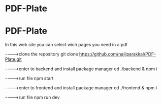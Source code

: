 ﻿# PDF-Plate
# PDF-Plate

In this web site you can select wich pages you need in a pdf

---->clone the repository       git clone https://github.com/najilparakkal/PDF-Plate.git

---->enter to backend and install package manager  cd ./backend  & npm i 

---->run file    npm start 

---->enter to frontend and install package manager  cd ./frontend  & npm i 

---->run file   npm run dev
